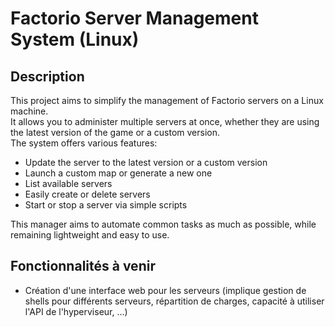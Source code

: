 # Factorio Server Management System (Linux)
## Description
This project aims to simplify the management of Factorio servers on a Linux machine.  
It allows you to administer multiple servers at once, whether they are using the latest version of the game or a custom version.  
The system offers various features:
- Update the server to the latest version or a custom version
- Launch a custom map or generate a new one
- List available servers
- Easily create or delete servers
- Start or stop a server via simple scripts

This manager aims to automate common tasks as much as possible, while remaining lightweight and easy to use.


## Fonctionnalités à venir

- Création d'une interface web pour les serveurs (implique gestion de shells pour différents serveurs, répartition de charges, capacité à utiliser l'API de l'hyperviseur, ...)

